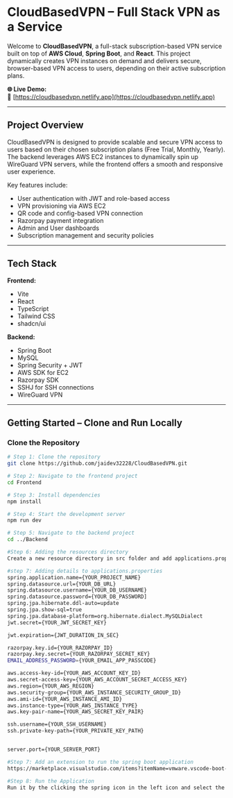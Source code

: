 # CloudBasedVPN – Full Stack VPN as a Service

Welcome to **CloudBasedVPN**, a full-stack subscription-based VPN service built on top of **AWS Cloud**, **Spring Boot**, and **React**. This project dynamically creates VPN instances on demand and delivers secure, browser-based VPN access to users, depending on their active subscription plans.

**🌐 Live Demo:**  
🔗 [https://cloudbasedvpn.netlify.app](https://cloudbasedvpn.netlify.app)

---

## Project Overview

CloudBasedVPN is designed to provide scalable and secure VPN access to users based on their chosen subscription plans (Free Trial, Monthly, Yearly). The backend leverages AWS EC2 instances to dynamically spin up WireGuard VPN servers, while the frontend offers a smooth and responsive user experience.

Key features include:

- User authentication with JWT and role-based access
- VPN provisioning via AWS EC2
- QR code and config-based VPN connection
- Razorpay payment integration
- Admin and User dashboards
- Subscription management and security policies

---

## Tech Stack

**Frontend:**
- Vite
- React
- TypeScript
- Tailwind CSS
- shadcn/ui

**Backend:**
- Spring Boot
- MySQL
- Spring Security + JWT
- AWS SDK for EC2
- Razorpay SDK
- SSHJ for SSH connections
- WireGuard VPN

---

## Getting Started – Clone and Run Locally

### Clone the Repository

```bash
# Step 1: Clone the repository
git clone https://github.com/jaidev32228/CloudBasedVPN.git

# Step 2: Navigate to the frontend project
cd Frontend

# Step 3: Install dependencies
npm install

# Step 4: Start the development server
npm run dev

# Step 5: Navigate to the backend project
cd ../Backend

#Step 6: Adding the resources directory
Create a new resource directory in src folder and add applications.properties

#step 7: Adding details to applications.properties
spring.application.name={YOUR_PROJECT_NAME}
spring.datasource.url={YOUR_DB_URL}
spring.datasource.username={YOUR_DB_USERNAME}
spring.datasource.password={YOUR_DB_PASSWORD]
spring.jpa.hibernate.ddl-auto=update
spring.jpa.show-sql=true
spring.jpa.database-platform=org.hibernate.dialect.MySQLDialect
jwt.secret={YOUR_JWT_SECRET_KEY}

jwt.expiration={JWT_DURATION_IN_SEC}

razorpay.key.id={YOUR_RAZORPAY_ID}
razorpay.key.secret={YOUR_RAZORPAY_SECRET_KEY}
EMAIL_ADDRESS_PASSWORD={YOUR_EMAIL_APP_PASSCODE}

aws.access-key-id={YOUR_AWS_ACCOUNT_KEY_ID}
aws.secret-access-key={YOUR_AWS_ACCOUNT_SECRET_ACCESS_KEY}
aws.region={YOUR_AWS_REGION}
aws.security-group={YOUR_AWS_INSTANCE_SECURITY_GROUP_ID}
aws.ami-id={YOUR_AWS_INSTANCE_AMI_ID}
aws.instance-type={YOUR_AWS_INSTANCE_TYPE}
aws.key-pair-name={YOUR_AWS_SECRET_KEY_PAIR}

ssh.username={YOUR_SSH_USERNAME}
ssh.private-key-path={YOUR_PRIVATE_KEY_PATH}


server.port={YOUR_SERVER_PORT}

#Step 7: Add an extension to run the spring boot application
https://marketplace.visualstudio.com/items?itemName=vmware.vscode-boot-dev-pack

#Step 8: Run the Application
Run it by the clicking the spring icon in the left icon and select the these application and click on the run button
